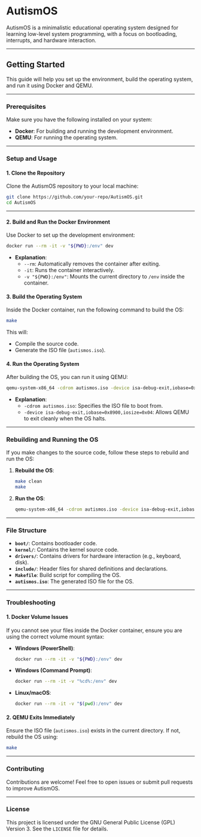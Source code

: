 # AutismOS

AutismOS is a minimalistic educational operating system designed for learning low-level system programming, with a focus on bootloading, interrupts, and hardware interaction.

---

## **Getting Started**

This guide will help you set up the environment, build the operating system, and run it using Docker and QEMU.

---

### **Prerequisites**

Make sure you have the following installed on your system:
- **Docker**: For building and running the development environment.
- **QEMU**: For running the operating system.

---

### **Setup and Usage**

#### **1. Clone the Repository**
Clone the AutismOS repository to your local machine:
```bash
git clone https://github.com/your-repo/AutismOS.git
cd AutismOS
```
---

#### **2. Build and Run the Docker Environment**
Use Docker to set up the development environment:
```bash
docker run --rm -it -v "${PWD}:/env" dev
```

- **Explanation**:
  - `--rm`: Automatically removes the container after exiting.
  - `-it`: Runs the container interactively.
  - `-v "${PWD}:/env"`: Mounts the current directory to `/env` inside the container.

#### **3. Build the Operating System**
Inside the Docker container, run the following command to build the OS:
```bash
make
```

This will:
- Compile the source code.
- Generate the ISO file (`autismos.iso`).

#### **4. Run the Operating System**
After building the OS, you can run it using QEMU:
```bash
qemu-system-x86_64 -cdrom autismos.iso -device isa-debug-exit,iobase=0x8900,iosize=0x04
```

- **Explanation**:
  - `-cdrom autismos.iso`: Specifies the ISO file to boot from.
  - `-device isa-debug-exit,iobase=0x8900,iosize=0x04`: Allows QEMU to exit cleanly when the OS halts.

---

### **Rebuilding and Running the OS**
If you make changes to the source code, follow these steps to rebuild and run the OS:

1. **Rebuild the OS**:
   ```bash
   make clean
   make
   ```

2. **Run the OS**:
   ```bash
   qemu-system-x86_64 -cdrom autismos.iso -device isa-debug-exit,iobase=0x8900,iosize=0x04
   ```

---

### **File Structure**
- **`boot/`**: Contains bootloader code.
- **`kernel/`**: Contains the kernel source code.
- **`drivers/`**: Contains drivers for hardware interaction (e.g., keyboard, disk).
- **`include/`**: Header files for shared definitions and declarations.
- **`Makefile`**: Build script for compiling the OS.
- **`autismos.iso`**: The generated ISO file for the OS.

---

### **Troubleshooting**

#### **1. Docker Volume Issues**
If you cannot see your files inside the Docker container, ensure you are using the correct volume mount syntax:
- **Windows (PowerShell)**:
  ```bash
  docker run --rm -it -v "${PWD}:/env" dev
  ```
- **Windows (Command Prompt)**:
  ```bash
  docker run --rm -it -v "%cd%:/env" dev
  ```
- **Linux/macOS**:
  ```bash
  docker run --rm -it -v "$(pwd):/env" dev
  ```

#### **2. QEMU Exits Immediately**
Ensure the ISO file (`autismos.iso`) exists in the current directory. If not, rebuild the OS using:
```bash
make
```

---

### **Contributing**
Contributions are welcome! Feel free to open issues or submit pull requests to improve AutismOS.

---

### **License**
This project is licensed under the GNU General Public License (GPL) Version 3. See the `LICENSE` file for details.
